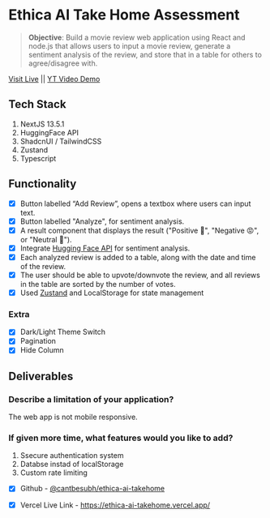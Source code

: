 # Ethica AI Take Home Assessment
> **Objective**: Build a movie review web application using React and node.js that allows users to input a movie review, generate a sentiment analysis of the review, and store that in a table for others to agree/disagree with.

[Visit Live](https://ethica-ai-takehome.vercel.app/)  ||
[YT Video Demo](https://www.youtube.com/watch?v=dQw4w9WgXcQ&ab_channel=RickAstley)

## Tech Stack
1. NextJS 13.5.1
2. HuggingFace API
3. ShadcnUI / TailwindCSS
4. Zustand
5. Typescript

## Functionality

- [x] Button labelled “Add Review”, opens a textbox where users can input text.
- [x] Button labelled "Analyze", for  sentiment analysis.
- [x] A result component that displays the result ("Positive 🤗", "Negative 😡", or "Neutral 🤔").
- [x] Integrate [Hugging Face API](https://huggingface.co/distilbert-base-uncased-finetuned-sst-2-english) for sentiment analysis.
- [x] Each analyzed review is added to a table, along with the date and time of the review.
- [x] The user should be able to upvote/downvote the review, and all reviews in the table are sorted by the number of votes.
- [x] Used [Zustand](https://zustand-demo.pmnd.rs/) and LocalStorage for state management
### Extra
- [x] Dark/Light Theme Switch
- [x] Pagination
- [x] Hide Column

## Deliverables
### Describe a limitation of your application?
The web app is not mobile responsive.

### If given more time, what features would you like to add? 
1. Ssecure authentication system
2. Databse instad of localStorage
3. Custom rate limiting
   
- [x] Github - [@cantbesubh/ethica-ai-takehome](https://github.com/CantBeSubh/ethica-ai-takehome)
- [x] Vercel Live Link - https://ethica-ai-takehome.vercel.app/

